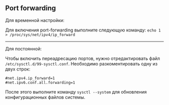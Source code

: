 ## Port forwarding

Для временной настройки:

Для включения port-forwarding выполните следующую команду:
`echo 1 > /proc/sys/net/ipv4/ip_forward`

---
Для постоянной:

Чтобы включить переадресацию портов, нужно отредактировать файл `/etc/sysctl.d/99-sysctl.conf`. Необходимо разкоментировать одну из двух строк:
```
#net.ipv4.ip_forward=1
#net.ipv6.conf.all.forwarding=1
```

После этого выполните команду `sysctl --system` для обновления конфигурационных файлов системы.

